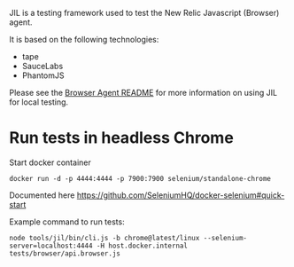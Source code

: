
JIL is a testing framework used to test the New Relic Javascript (Browser) agent.

It is based on the following technologies:

* tape
* SauceLabs
* PhantomJS

Please see the [Browser Agent README](https://github.com/newrelic/newrelic-browser-agent/blob/main/README.md#testing) for more information on using JIL for local testing.

# Run tests in headless Chrome

Start docker container

```
docker run -d -p 4444:4444 -p 7900:7900 selenium/standalone-chrome
```

Documented here
https://github.com/SeleniumHQ/docker-selenium#quick-start

Example command to run tests:

```
node tools/jil/bin/cli.js -b chrome@latest/linux --selenium-server=localhost:4444 -H host.docker.internal tests/browser/api.browser.js
```
